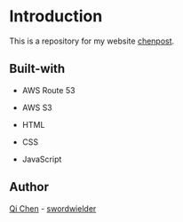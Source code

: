 # Introduction

This is a repository for my website [chenpost](www.chenpost.com).

## Built-with

* AWS Route 53

* AWS S3

* HTML

* CSS

* JavaScript

## Author

[Qi Chen](https://www.linkedin.com/in/qifchen/) - [swordwielder](http://github.com/swordwielder)
